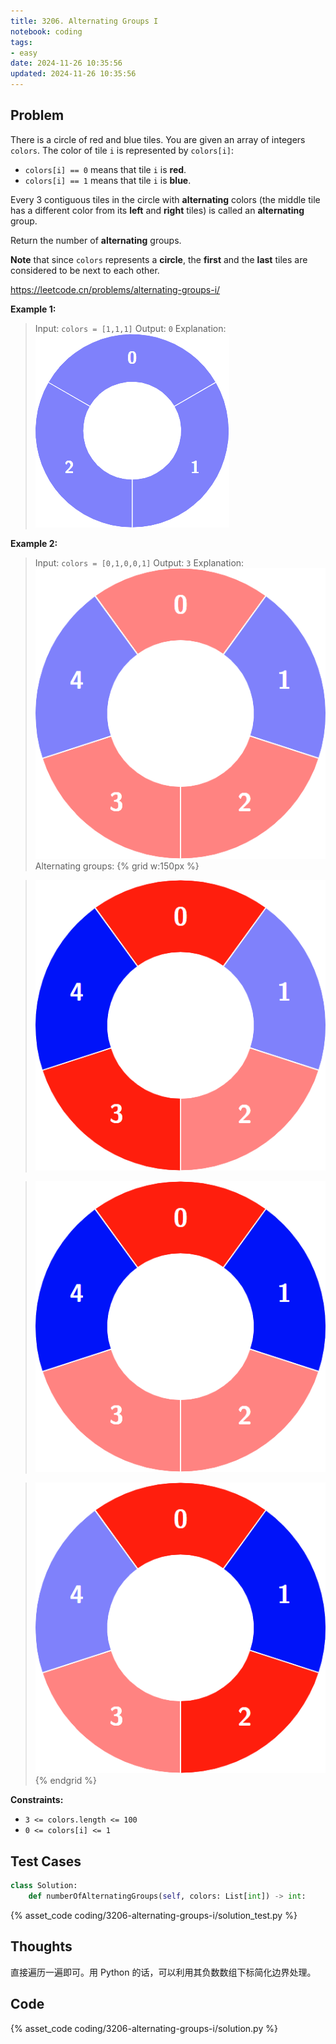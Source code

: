 ```yaml
---
title: 3206. Alternating Groups I
notebook: coding
tags:
- easy
date: 2024-11-26 10:35:56
updated: 2024-11-26 10:35:56
---
```

## Problem

There is a circle of red and blue tiles. You are given an array of integers `colors`. The color of tile `i` is represented by `colors[i]`:

- `colors[i] == 0` means that tile `i` is **red**.
- `colors[i] == 1` means that tile `i` is **blue**.

Every 3 contiguous tiles in the circle with **alternating** colors (the middle tile has a different color from its **left** and **right** tiles) is called an **alternating** group.

Return the number of **alternating** groups.

**Note** that since `colors` represents a **circle**, the **first** and the **last** tiles are considered to be next to each other.

<https://leetcode.cn/problems/alternating-groups-i/>

**Example 1:**

> Input: `colors = [1,1,1]`
> Output: `0`
> Explanation:
> ![case1|150](3206-alternating-groups-i/case1.png)

**Example 2:**

> Input: `colors = [0,1,0,0,1]`
> Output: `3`
> Explanation:
> ![case2-0|150](3206-alternating-groups-i/case2-0.png)
> Alternating groups:
> {% grid w:150px %}
<!-- cell -->
> ![case2-1|150](3206-alternating-groups-i/case2-1.png)
<!-- cell -->
> ![case2-2|150](3206-alternating-groups-i/case2-2.png)
<!-- cell -->
> ![case2-3|150](3206-alternating-groups-i/case2-3.png)
{% endgrid %}

**Constraints:**

- `3 <= colors.length <= 100`
- `0 <= colors[i] <= 1`

## Test Cases

``` python
class Solution:
    def numberOfAlternatingGroups(self, colors: List[int]) -> int:
```

{% asset_code coding/3206-alternating-groups-i/solution_test.py %}

## Thoughts

直接遍历一遍即可。用 Python 的话，可以利用其负数数组下标简化边界处理。

## Code

{% asset_code coding/3206-alternating-groups-i/solution.py %}
